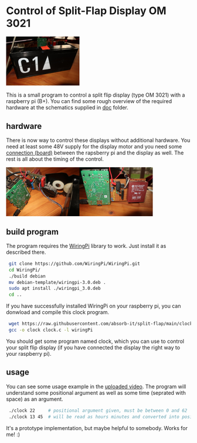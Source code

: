 # Control of Split-Flap Display OM 3021

<img src="img/DISPLAY.JPG" width="200" />

This is a small program to control a split flip display (type OM 3021) with a raspberry pi (B+). You can find some rough overview of the required hardware at the schematics supplied in [doc](doc/) folder.

## hardware

There is now way to control these displays without additional hardware. You need at least some 48V supply for the display motor and you need some [connection (board)](doc/Schematics.png) between the rapsberry pi and the display as well. The rest is all about the timing of the control.

<img src="img/RASPI_1.JPG" align="left" width="200" />

<img src="img/RASPI_2.JPG" align="left" width="200" />

<br clear="left"/>

## build program

The program requires the [WiringPi](https://github.com/WiringPi/WiringPi) library to work. Just install it as described there.

```bash
 git clone https://github.com/WiringPi/WiringPi.git
 cd WiringPi/
 ./build debian
 mv debian-template/wiringpi-3.0.deb .
 sudo apt install ./wiringpi_3.0.deb
 cd ..
```

If you have successfully installed WiringPi on your raspberry pi, you can donwload and compile this clock program.

```bash
 wget https://raw.githubusercontent.com/absorb-it/split-flap/main/clock.c
 gcc -o clock clock.c -l wiringPi
```

You should get some program named clock, which you can use to control your split flip display (if you have connected the display the right way to your raspberry pi).

## usage

You can see some usage example in the [uploaded video](video/flipclock_full.mp4). The program will understand some positional argument as well as some time (seprated with space) as an argument.

```bash
 ./clock 22     # positional argument given, must be between 0 and 62
 ./clock 13 45 	# will be read as hours minutes and converted into position
```

It's a prototype implementation, but maybe helpful to somebody. Works for me! :)

